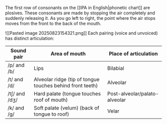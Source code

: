 The first row of consonants on the [[IPA in English|phonetic chart]] are plosives. These consonants are made by stopping the air completely and suddenly releasing it. As you go left to right, the point where the air stops moves from the front to the back of the mouth.

![[Pasted image 20250823154321.png]]
Each pairing (voice and unvoiced) has distinct articulation:

| Sound pair    | Area of mouth                                             | Place of articulation         |
| ------------- | --------------------------------------------------------- | ----------------------------- |
| /p/ and /b/   | Lips                                                      | Bilabial                      |
| /t/ and /d/   | Alveolar ridge (tip of tongue touches behind front teeth) | Alveolar                      |
| /tʃ/ and /dʒ/ | Hard palate (tongue touches roof of mouth)                | Post-alveolar/palato-alveolar |
| /k/ and /g/   | Soft palate (velum) (back of tongue to roof)              | Velar                         |

